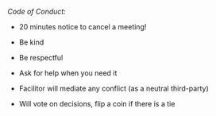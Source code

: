 
*Code of Conduct:*

- 20 minutes notice to cancel a meeting!

- Be kind 

- Be respectful

- Ask for help when you need it 

- Facilitor will mediate any conflict (as a neutral third-party)

- Will vote on decisions, flip a coin if there is a tie

